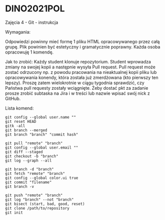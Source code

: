 # DINO2021POL

Zajęcia 4 - Git - instrukcja

Wymagania:

Odpowiedzi powinny mieć formę 1 pliku HTML opracowywanego przez całą grupę.
Plik powinien być estetyczny i gramatycznie poprawny.
Każda osoba opracowuję 1 komendę.

Jak to zrobić:
Każdy student klonuje repozytorium.
Student wprowadza zmiany na swojej kopii a następnie wysyła Pull request.
Pull request może zostać odrzucony np. z powodu pracowania na nieaktualnej kopii pliku lub opracowywania konendy, która została już zmerdżowana (kto pierwszy ten lepszy).
Proszę zatem wielokrotnie w ciągu tygodnia sprawdzić, czy Państwa pull requesty zostały wciągnięte.
Żeby dostać pkt za zadanie prosze zrobić subtaska na Jira i w treści lub nazwie wpisać swój nick z GitHub.

Lista komend:

    git config --global user.name ""
    git reset HEAD
    gitk -all
    git branch --merged
    git branch "branch" "commit hash"
   
    git pull "remote" "branch"
    git config --global user.email ""
    git diff --staged
    git checkout -b "branch"
    git log --graph --all
    
    git branch -d "branch"
    git fetch "remote" "branch"
    git config --global color.ui true
    git commit "filename"
    git branch -v
    
    git push "remote" "branch"
    git log "branch" --not "branch"
    git bisect (start, bad, good, reset)
    git clone /path/to/repository
    git init

